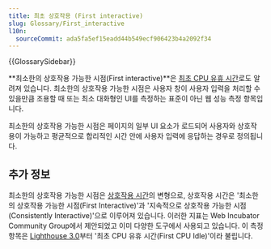 ```yaml
---
title: 최초 상호작용 (First interactive)
slug: Glossary/First_interactive
l10n:
  sourceCommit: ada5fa5ef15eadd44b549ecf906423b4a2092f34
---
```


{{GlossarySidebar}}

**최소한의 상호작용 가능한 시점(First interactive)**은 [최초 CPU 유휴 시간](/ko/docs/Glossary/First_CPU_idle)로도 알려져 있습니다. 최소한의 상호작용 가능한 시점은 사용자 창이 사용자 입력을 처리할 수 있을만큼 조용할 때 또는 최소 대화형인 UI를 측정하는 표준이 아닌 웹 성능 측정 항목입니다.

최소한의 상호작용 가능한 시점은 페이지의 일부 UI 요소가 로드되어 사용자와 상호작용이 가능하고 평균적으로 합리적인 시간 안에 사용자 입력에 응답하는 경우로 정의됩니다.

## 추가 정보

최소한의 상호작용 가능한 시점은 [상호작용 시간](/ko/docs/Glossary/Time_to_interactive)의 변형으로, 상호작용 시간은 '최소한의 상호작용 가능한 시점(First Interactive)'과 '지속적으로 상호작용 가능한 시점(Consistently Interactive)'으로 이루어져 있습니다. 이러한 지표는 Web Incubator Community Group에서 제안되었고 이미 다양한 도구에서 사용되고 있습니다. 이 측정항목은 [Lighthouse 3.0](https://developer.chrome.com/docs/lighthouse/overview/)부터 '최초 CPU 유휴 시간(First CPU Idle)'이라 불립니다.
